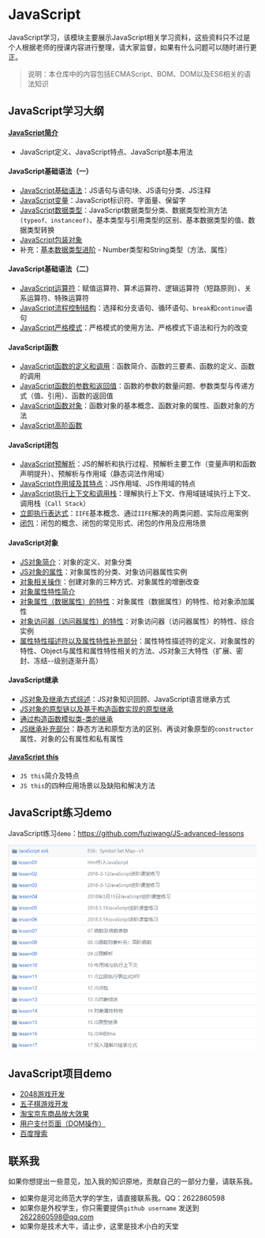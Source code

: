 # JavaScript

JavaScript学习，该模块主要展示JavaScript相关学习资料，这些资料只不过是个人根据老师的授课内容进行整理，请大家监督，如果有什么问题可以随时进行更正。

> 说明：本仓库中的内容包括ECMAScript、BOM、DOM以及ES6相关的语法知识

## JavaScript学习大纲

#### [JavaScript简介](https://github.com/fuziwang/JavaScript/blob/master/docs/01%20JavaScript%20introduction.md)

+ JavaScript定义、JavaScript特点、JavaScript基本用法

#### JavaScript基础语法（一）

+ [JavaScript基础语法](https://github.com/fuziwang/JavaScript/blob/master/docs/02%20JavaScript%20basic.md#javascript%E5%9F%BA%E7%A1%80%E8%AF%AD%E6%B3%95)：JS语句与语句块、JS语句分类、JS注释
+ [JavaScript变量](https://github.com/fuziwang/JavaScript/blob/master/docs/02%20JavaScript%20basic.md#javascript%E5%8F%98%E9%87%8F)：JavaScript标识符、字面量、保留字
+ [JavaScript数据类型](https://github.com/fuziwang/JavaScript/blob/master/docs/02%20JavaScript%20basic.md#js%E7%9A%84%E6%95%B0%E6%8D%AE%E7%B1%BB%E5%9E%8B)：JavaScript数据类型分类、数据类型检测方法`(typeof、instanceof)`、基本类型与引用类型的区别、基本数据类型的值、数据类型转换
+ [JavaScript包装对象](https://github.com/fuziwang/JavaScript/blob/master/docs/02%20JavaScript%20basic.md#%E5%8C%85%E8%A3%85%E5%AF%B9%E8%B1%A1)
+ 补充：[基本数据类型进阶](https://github.com/fuziwang/JavaScript/blob/master/docs/Basic-DateType-advanced.md) - Number类型和String类型（方法、属性）

#### JavaScript基础语法（二）

+ [JavaScript运算符](https://github.com/fuziwang/JavaScript/blob/master/docs/03%20JavaScript%20basic2.md#javascript%E8%BF%90%E7%AE%97%E7%AC%A6)：赋值运算符、算术运算符、逻辑运算符（短路原则）、关系运算符、特殊运算符
+ [JavaScript流程控制结构](https://github.com/fuziwang/JavaScript/blob/master/docs/03%20JavaScript%20basic2.md#javascript%E6%B5%81%E7%A8%8B%E6%8E%A7%E5%88%B6%E7%BB%93%E6%9E%84)：选择和分支语句、循环语句、`break`和`continue`语句
+ [JavaScript严格模式](https://github.com/fuziwang/JavaScript/blob/master/docs/03%20JavaScript%20basic2.md#js%E4%B8%A5%E6%A0%BC%E6%A8%A1%E5%BC%8F)：严格模式的使用方法、严格模式下语法和行为的改变

#### JavaScript函数

+ [JavaScript函数的定义和调用](https://github.com/fuziwang/JavaScript/blob/master/docs/04%20JavaScript%20function.md#%E5%87%BD%E6%95%B0%E7%9A%84%E5%AE%9A%E4%B9%89%E5%92%8C%E8%B0%83%E7%94%A8)：函数简介、函数的三要素、函数的定义、函数的调用
+ [JavaScript函数的参数和返回值](https://github.com/fuziwang/JavaScript/blob/master/docs/04%20JavaScript%20function.md#%E5%87%BD%E6%95%B0%E7%9A%84%E5%8F%82%E6%95%B0%E5%92%8C%E8%BF%94%E5%9B%9E%E5%80%BC)：函数的参数的数量问题、参数类型与传递方式（值、引用）、函数的返回值
+ [JavaScript函数对象](https://github.com/fuziwang/JavaScript/blob/master/docs/04%20JavaScript%20function.md#%E5%87%BD%E6%95%B0%E5%AF%B9%E8%B1%A1)：函数对象的基本概念、函数对象的属性、函数对象的方法
+ [JavaScript高阶函数](https://github.com/fuziwang/JavaScript/blob/master/docs/04%20JavaScript%20function.md#%E9%AB%98%E9%98%B6%E5%87%BD%E6%95%B0)

#### JavaScript闭包

+ [JavaScript预解析](https://github.com/fuziwang/JavaScript/blob/master/docs/05%20JavaScript%20closure.md#javascript%E9%A2%84%E8%A7%A3%E6%9E%90)：JS的解析和执行过程、预解析主要工作（变量声明和函数声明提升）、预解析与作用域（静态词法作用域）
+ [JavaScript作用域及其特点](https://github.com/fuziwang/JavaScript/blob/master/docs/05%20JavaScript%20closure.md#js%E4%BD%9C%E7%94%A8%E5%9F%9F%E5%8F%8A%E5%85%B6%E7%89%B9%E7%82%B9)：JS作用域、JS作用域的特点
+ [JavaScript执行上下文和调用栈](https://github.com/fuziwang/JavaScript/blob/master/docs/05%20JavaScript%20closure.md#js%E6%89%A7%E8%A1%8C%E4%B8%8A%E4%B8%8B%E6%96%87%E4%B8%8E%E8%B0%83%E7%94%A8%E6%A0%88call-stack)：理解执行上下文、作用域链域执行上下文、调用栈（`Call Stack`）
+ [立即执行表达式](https://github.com/fuziwang/JavaScript/blob/master/docs/05%20JavaScript%20closure.md#js%E7%9A%84%E7%AB%8B%E5%8D%B3%E6%89%A7%E8%A1%8C%E8%A1%A8%E8%BE%BE%E5%BC%8Fiife)：`IIFE`基本概念、通过`IIFE`解决的两类问题、实际应用案例
+ [闭包](https://github.com/fuziwang/JavaScript/blob/master/docs/05%20JavaScript%20closure.md#js%E9%97%AD%E5%8C%85)：闭包的概念、闭包的常见形式、闭包的作用及应用场景

#### JavaScript对象

+ [JS对象简介](https://github.com/fuziwang/JavaScript/blob/master/docs/06%20JavaScript%20object.md#js%E5%AF%B9%E8%B1%A1%E7%AE%80%E4%BB%8B)：对象的定义、对象分类
+ [JS对象的属性](https://github.com/fuziwang/JavaScript/blob/master/docs/06%20JavaScript%20object.md#js%E5%AF%B9%E8%B1%A1%E7%9A%84%E5%B1%9E%E6%80%A7)：对象属性的分类、对象访问器属性实例
+ [对象相关操作](https://github.com/fuziwang/JavaScript/blob/master/docs/06%20JavaScript%20object.md#js%E5%AF%B9%E8%B1%A1%E7%9B%B8%E5%85%B3%E6%93%8D%E4%BD%9C)：创建对象的三种方式、对象属性的增删改查
+ [对象属性特性简介](https://github.com/fuziwang/JavaScript/blob/master/docs/06%20JavaScript%20object.md#%E5%AF%B9%E8%B1%A1%E5%B1%9E%E6%80%A7%E7%89%B9%E6%80%A7%E7%AE%80%E4%BB%8B)
+ [对象属性（数据属性）的特性](https://github.com/fuziwang/JavaScript/blob/master/docs/06%20JavaScript%20object.md#%E5%AF%B9%E8%B1%A1%E5%B1%9E%E6%80%A7%E6%95%B0%E6%8D%AE%E5%B1%9E%E6%80%A7%E7%9A%84%E7%89%B9%E6%80%A7)：对象属性（数据属性）的特性、给对象添加属性
+ [对象访问器（访问器属性）的特性](https://github.com/fuziwang/JavaScript/blob/master/docs/06%20JavaScript%20object.md#%E5%AF%B9%E8%B1%A1%E8%AE%BF%E9%97%AE%E5%99%A8%E8%AE%BF%E9%97%AE%E5%99%A8%E5%B1%9E%E6%80%A7%E7%9A%84%E7%89%B9%E6%80%A7)：对象访问器（访问器属性）的特性、综合实例
+ [属性特性描述符以及属性特性补充部分](https://github.com/fuziwang/JavaScript/blob/master/docs/06%20JavaScript%20object.md#%E5%B1%9E%E6%80%A7%E7%89%B9%E6%80%A7%E6%8F%8F%E8%BF%B0%E7%AC%A6%E5%8F%8A%E5%B1%9E%E6%80%A7%E7%89%B9%E6%80%A7%E8%A1%A5%E5%85%85%E9%83%A8%E5%88%86)：属性特性描述符的定义、对象属性的特性、Object与属性和属性特性相关的方法、JS对象三大特性（扩展、密封、冻结--级别逐渐升高）

#### JavaScript继承

+ [JS对象及继承方式综述](https://github.com/fuziwang/JavaScript/blob/master/docs/07%20JavaScript%20inherit.md#js%E5%AF%B9%E8%B1%A1%E5%8F%8A%E7%BB%A7%E6%89%BF%E6%96%B9%E5%BC%8F%E7%BB%BC%E8%BF%B0)：JS对象知识回顾、JavaScript语言继承方式
+ [JS对象的原型链以及基于构造函数实现的原型继承](https://github.com/fuziwang/JavaScript/blob/master/docs/07%20JavaScript%20inherit.md#js%E5%AF%B9%E8%B1%A1%E7%9A%84%E5%8E%9F%E5%9E%8B%E9%93%BE)
+ [通过构造函数模拟类-类的继承](https://github.com/fuziwang/JavaScript/blob/master/docs/07%20JavaScript%20inherit.md#js%E5%AF%B9%E8%B1%A1-%E5%AF%B9%E8%B1%A1%E5%8E%9F%E5%9E%8B%E7%BB%A7%E6%89%BF)
+ [JS继承补充部分](https://github.com/fuziwang/JavaScript/blob/master/docs/07%20JavaScript%20inherit.md#js%E7%BB%A7%E6%89%BF%E8%A1%A5%E5%85%85%E9%83%A8%E5%88%86)：静态方法和原型方法的区别、再谈对象原型的`constructor`属性、对象的公有属性和私有属性

#### [JavaScript this](https://github.com/fuziwang/JavaScript/blob/master/docs/08%20JavaScript%20this.md)

+ `JS this`简介及特点
+ `JS this`的四种应用场景以及缺陷和解决方法

## JavaScript练习demo

JavaScript练习`demo`：https://github.com/fuziwang/JS-advanced-lessons

![](docs/images/demo.png)

## JavaScript项目demo

+ [2048游戏开发](https://github.com/fuziwang/JavaScript/tree/master/src/2048)
+ [五子棋游戏开发](https://github.com/fuziwang/JavaScript/tree/master/src/%E4%BA%94%E5%AD%90%E6%A3%8B)
+ [淘宝京东商品放大效果](https://github.com/fuziwang/JavaScript/tree/master/src/%E6%B7%98%E5%AE%9D%E6%94%BE%E5%A4%A7)
+ [用户支付页面（DOM操作）](https://github.com/fuziwang/JavaScript/tree/master/src/user-money)
+ [百度搜索](https://github.com/fuziwang/JavaScript/tree/master/src/baidu-search)

## 联系我

如果你想提出一些意见，加入我的知识原地，贡献自己的一部分力量，请联系我。

- 如果你是河北师范大学的学生，请直接联系我。QQ：2622860598
- 如果你是外校学生，你只需要提供`github username` 发送到[2622860598@qq.com](mailto:209702737@qq.com)
- 如果你是技术大牛，请止步，这里是技术小白的天堂


